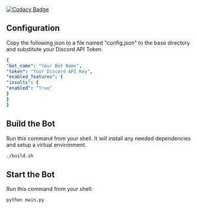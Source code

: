 [![Codacy Badge](https://app.codacy.com/project/badge/Grade/0d18ec4c208743df8101d08d4ce71b82)](https://www.codacy.com?utm_source=github.com&amp;utm_medium=referral&amp;utm_content=Travisivart/TGA-Bot&amp;utm_campaign=Badge_Grade)

## Configuration
Copy the following json to a file named "config.json" to the base directory and substitute your Discord API Token.

```yaml
{
"bot_name": "Your Bot Name",
"token": "Your Discord API Key",
"enabled_features": {
"insults": {
"enabled": "True"
}
}
}
```

## Build the Bot

Run this command from your shell. It will install any needed dependencies and setup a virtual environment.

```sh
./build.sh
```

## Start the Bot

Run this command from your shell:

```sh
python main.py
```
